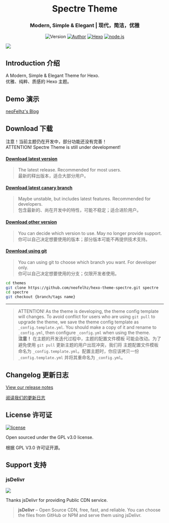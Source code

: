 <h1 align="center">Spectre Theme</h1>

<h3 align="center">Modern, Simple & Elegant | 现代，简洁，优雅</h1>

<p align="center">
<img alt="Version" src="https://img.shields.io/badge/version-0.1.0-757575.svg?style=flat-square"/>
<a href="https://nfz.moe"><img alt="Author" src="https://img.shields.io/badge/author-neoFelhz-444444.svg?style=flat-square"/></a>
<a href="https://hexo.io"><img alt="Hexo" src="https://img.shields.io/badge/hexo-3.0+-0e83cd.svg?style=flat-square"/></a>
<a href="https://nodejs.org/"><img alt="node.js" src="https://img.shields.io/badge/node.js-7.0+-43853d.svg?style=flat-square"/></a>
</p>

![](https://i.loli.net/2018/02/23/5a9026207957f.png)

## Introduction 介绍

A Modern, Simple & Elegant Theme for Hexo.  
优雅、纯粹、质感的 Hexo 主题。

## Demo 演示

[neoFelhz's Blog](https://blog.nfz.moe)

## Download 下载

注意！当前主题仍在开发中，部分功能还没有完善！  
ATTENTION! Spectre Theme is still under development!

#### [Download latest version](https://github.com/neoFelhz/hexo-theme-spectre/releases/latest)

> The latest release. Recommended for most users.  
> 最新的释出版本，适合大部分用户。

#### [Download latest canary branch](https://github.com/neoFelhz/hexo-theme-spectre/archive/canary.zip)

> Maybe unstable, but includes latest features. Recommended for developers.  
> 包含最新的、尚在开发中的特性，可能不稳定；适合进阶用户。

#### [Download other version](https://github.com/neoFelhz/hexo-theme-spectre/releases)

> You can decide which version to use. May no longer provide support.  
> 你可以自己决定想要使用的版本；部分版本可能不再提供技术支持。

#### [Download using git](https://github.com/neoFelhz/hexo-theme-spectre)

> You can using git to choose which branch you want. For developer only.  
> 你可以自己决定想要使用的分支；仅限开发者使用。

```bash
cd themes
git clone https://github.com/neofelhz/hexo-theme-spectre.git spectre
cd spectre
git checkout {branch/tags name}
```

----

> ATTENTION! As the theme is developing, the theme config template will changes. To avoid conflict for users who are using `git pull` to upgrade the theme, we save the theme config template as `_config.template.yml`. You should make a copy of it and rename to `_config.yml`, then configure `_config.yml` when using the theme.  
> **注意！** 在主题的开发迭代过程中，主题的配置文件模板 可能会改动。为了避免使用 `git pull` 更新主题的用户出现冲突，我们将 主题配置文件模板 命名为 `_config.template.yml`。配置主题时，你应该拷贝一份 `_config.template.yml` 并将其重命名为 `_config.yml`。

## Changelog 更新日志

[View our release notes](https://github.com/neoFelhz/hexo-theme-spectre/releases)

[阅读我们的更新日志](https://github.com/neoFelhz/hexo-theme-spectre/releases)

## License 许可证

[![license](https://img.shields.io/github/license/neoFelhz/hexo-theme-spectre.svg?style=flat-square)](https://github.com/neoFelhz/hexo-theme-spectre/blob/master/LICENSE)

Open sourced under the GPL v3.0 license.

根据 GPL V3.0 许可证开源。

## Support 支持

### jsDelivr

[![](https://i.loli.net/2018/02/23/5a902909d5f43.png)](https://www.jsdelivr.com)

Thanks jsDelivr for providing Public CDN service.

> **jsDelivr** – Open Source CDN, free, fast, and reliable. You can choose the files from GitHub or NPM and serve them using jsDelivr.

